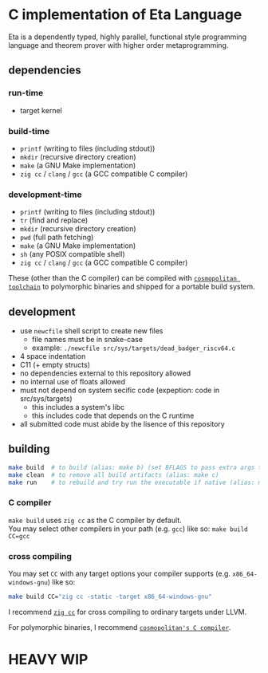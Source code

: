 # C implementation of Eta Language
Eta is a dependently typed, highly parallel, functional style programming language and theorem prover with higher order metaprogramming.

## dependencies
### run-time
- target kernel

### build-time
- `printf` (writing to files (including stdout))
- `mkdir` (recursive directory creation)
- `make` (a GNU Make implementation)
- `zig cc` / `clang` / `gcc` (a GCC compatible C compiler)

### development-time
- `printf` (writing to files (including stdout))
- `tr` (find and replace)
- `mkdir` (recursive directory creation)
- `pwd` (full path fetching)
- `make` (a GNU Make implementation)
- `sh` (any POSIX compatible shell)
- `zig cc` / `clang` / `gcc` (a GCC compatible C compiler)

These (other than the C compiler) can be compiled with [`cosmopolitan toolchain`](https://justine.lol/cosmopolitan/index.html) to polymorphic binaries and shipped for a portable build system.

## development
- use `newcfile` shell script to create new files
    - file names must be in snake-case
    - example: `./newcfile src/sys/targets/dead_badger_riscv64.c`
- 4 space indentation
- C11 (+ empty structs)
- no dependencies external to this repository allowed
- no internal use of floats allowed
- must not depend on system secific code (expeption: code in src/sys/targets)
    - this includes a system's libc
    - this includes code that depends on the C runtime
- all submitted code must abide by the lisence of this repository

## building
```bash
make build  # to build (alias: make b) (set BFLAGS to pass extra args to compiler)
make clean  # to remove all build artifacts (alias: make c)
make run    # to rebuild and try run the executable if native (alias: make r) (set RA to pass commandline args to binary)
```
### C compiler
`make build` uses `zig cc` as the C compiler by default.  
You may select other compilers in your path (e.g. `gcc`) like so: `make build CC=gcc`  

### cross compiling
You may set `CC` with any target options your compiler supports (e.g. `x86_64-windows-gnu`) like so:  
```bash
make build CC="zig cc -static -target x86_64-windows-gnu"
```  
I recommend [`zig cc`](https://zig.guide/working-with-c/zig-cc/) for cross compiling to ordinary targets under LLVM.  

For polymorphic binaries, I recommend [`cosmopolitan's C compiler`](https://justine.lol/cosmopolitan/index.html).

# HEAVY WIP